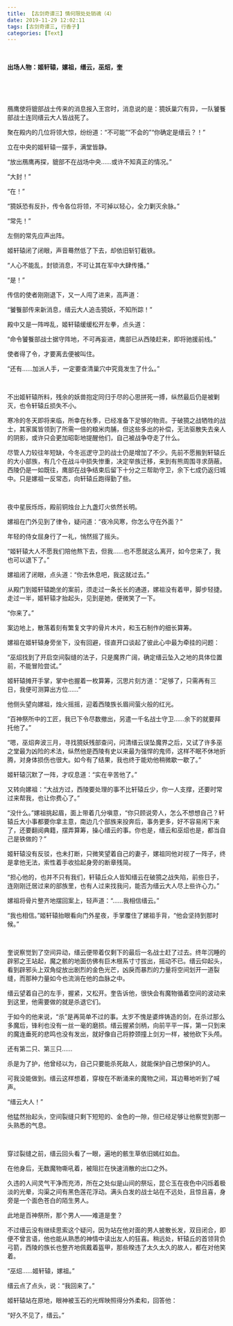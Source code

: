 ```yaml
---
title: 【古剑奇谭三】情何限处处销魂（4）
date: 2019-11-29 12:02:11
tags: [古剑奇谭三, 行香子]
categories: [Text]
---
```


<p><strong><br /></strong></p> 
<p><strong>出场人物：姬轩辕，嫘祖，缙云，巫炤，奎</strong></p> 
<p><br /></p> 
<p><br /></p> 
<p>鴈鹰使将貔部战士传来的消息报入王宫时，消息说的是：獍妖巢穴有异，一队饕餮部战士连同缙云大人皆战死了。</p> 
<p>聚在殿内的几位将领大惊，纷纷道：“不可能”“不会的”“你确定是缙云？！”</p> 
<p>立在中央的姬轩辕一摆手，满堂皆静。</p> 
<p>“放出鴈鹰再探，貔部不在战场中央……或许不知真正的情况。”</p> 
<p>“大封！”</p> 
<p>“在！”</p> 
<p>“獍妖恐有反扑，传令各位将领，不可掉以轻心，全力剿灭余脉。”</p> 
<p>“常先！”</p> 
<p>左侧的常先应声出阵。</p> 
<p>姬轩辕闭了闭眼，声音蓦然低了下去，却依旧斩钉截铁。</p> 
<p>“人心不能乱，封锁消息，不可让其在军中大肆传播。”</p> 
<p>“是！”</p> 
<p>传信的使者刚刚退下，又一人闯了进来，高声道：</p> 
<p>“饕餮部传来新消息，缙云大人追击獍妖，不知所踪！”</p> 
<p>殿中又是一阵哗乱，姬轩辕缓缓松开左拳，点头道：</p> 
<p>“命令饕餮部战士据守阵地，不可再妄进，鹰部已从西陵赶来，即将驰援前线。”</p> 
<p>使者得了令，才要离去便被叫住。</p> 
<p>“还有……加派人手，一定要查清巢穴中究竟发生了什么。”</p> 
<p>&nbsp;</p> 
<p>不出姬轩辕所料，残余的妖兽抱定同归于尽的心思拼死一搏，纵然最后仍是被剿灭，也令轩辕丘损失不小。</p> 
<p>寒冷的冬天即将来临，所幸在秋季，已经准备下足够的物资。于破獍之战牺牲的战士，其家属皆领到了所需一倍的粮米肉脯，但这些多出的补偿，无法驱散失去亲人的阴影，或许只会更加昭彰地提醒他们，自己被战争夺走了什么。</p> 
<p>尽管人力较往年短缺，今冬巡逻守卫的战士仍是增加了不少。先前不愿搬到轩辕丘的大小部族，有几个在战斗中损失惨重，决定举族迁移，来到有熊周围寻求荫蔽。西陵仍是一如既往，鹰部在战争结束后留下十分之三帮助守卫，余下七成仍返归城中。只是嫘祖一反常态，向轩辕丘跑得勤了些。</p> 
<p>&nbsp;</p> 
<p>夜中星辰烁烁，殿前铜烛台上九盏灯火依然长明。</p> 
<p>嫘祖在门外见到了律令，疑问道：“夜冷风寒，你怎么守在外面？”</p> 
<p>年轻的侍女屈身行了一礼，悄然摇了摇头。</p> 
<p>“姬轩辕大人不愿我们陪他熬下去，但我……也不愿就这么离开，如今您来了，我也可以退下了。”</p> 
<p>嫘祖闭了闭眼，点头道：“你去休息吧，我这就过去。”</p> 
<p>从殿门到姬轩辕跪坐的案前，须走过一条长长的通道，嫘祖没有着甲，脚步轻捷。走过一半，姬轩辕才抬起头，见到是她，便微笑了一下。</p> 
<p>“你来了。”</p> 
<p>案边地上，散落着刻有繁复文字的骨片木片，和玉石制作的细长算筹。</p> 
<p>嫘祖在姬轩辕身旁坐下，没有回避，径直开口谈起了彼此心中最为牵挂的问题：</p> 
<p>“巫炤找到了开启空间裂缝的法子，只是魔界广阔，确定缙云坠入之地的具体位置前，不能冒险尝试。”</p> 
<p>姬轩辕摊开手掌，掌中也握着一枚算筹，沉思片刻方道：“足够了，只需再有三日，我便可测算出方位……”</p> 
<p>他侧头望向嫘祖，烛火摇摇，迎着西陵族长眉间萤火般的红光。</p> 
<p>“百神祭所中的工匠，我已下令尽数撤出，另遣一千名战士守卫……余下的就要拜托他了。”</p> 
<p>“嗯，巫炤奔波三月，寻找獍妖残部查问，问清缙云误坠魔界之后，又试了许多巫之堂最为凶险的术法，纵然他是西陵有史以来最为强悍的鬼师，这样不眠不休地折腾，对身体损伤也很大。如今有了结果，我也终于能劝他稍微歇一歇了。”</p> 
<p>姬轩辕沉默了一阵，才叹息道：“实在辛苦他了。”</p> 
<p>又转向嫘祖：“大战方过，西陵要处理的事不比轩辕丘少，你一人支撑，还要时常过来帮我，也让你费心了。”</p> 
<p>“没什么。”嫘祖挑起眉，面上带着几分嗔意，“你只顾说旁人，怎么不想想自己？轩辕丘大小事都要你拿主意，南边几个部族来投奔后，事务更多，好不容易闲下来了，还要翻阅典籍，摆弄算筹，操心缙云的事。你也是，缙云和巫炤也是，都当自己是铁做的？”</p> 
<p>姬轩辕没有反驳，也未打断，只微笑望着自己的妻子，嫘祖同他对视了一阵子，终是拿他无法，索性着手收拾起身旁的断章残简。</p> 
<p>“担心他的，也并不只有我们，轩辕丘众人皆知缙云在破獍之战失陷，前些日子，连刚刚迁居过来的部族里，也有人过来找我问，能否为缙云大人尽上些许心力。”</p> 
<p>嫘祖将骨片整齐地摆回案上，轻声道：“……我相信缙云。”</p> 
<p>“我也相信。”姬轩辕抬眼看向门外星夜，手掌覆住了嫘祖手背，“他会坚持到那时候。”</p> 
<p>&nbsp;</p> 
<p>奎说察觉到了空间异动，缙云便带着仅剩下的最后一名战士赶了过去。终年沉睡的辟邪之王站起，魔之骸的地面仿佛有巨木根系寸寸拔出，摇动不已。缙云仰起头，看到辟邪头上双角绽放出剧烈的金色光芒，凶戾而暴烈的力量将空间划开一道裂缝，而那种力量如今也流淌在他的血脉之中。</p> 
<p>缙云望着自己的左手，握紧，又松开。奎告诉他，很快会有魔物循着空间的波动来到这里，他需要做的就是杀退它们。</p> 
<p>于如今的他来说，“杀”是再简单不过的事。太岁不愧是婆烨铸造的剑，在杀过那么多魔后，锋利也没有一丝一毫的磨损。缙云握紧剑柄，向前平平一挥，第一只到来的魔连垂死的悲鸣也没有发出，就好像自己将脖颈撞上剑刃一样，被他砍下头颅。</p> 
<p>还有第二只、第三只……</p> 
<p>杀是为了护，他曾经以为，自己只要能杀死敌人，就能保护自己想保护的人。</p> 
<p>可我没能做到。缙云这样想着，穿梭在不断涌来的魔物之间，耳边蓦地听到了喊声。</p> 
<p>“缙云大人！”</p> 
<p>他猛然抬起头，空间裂缝只剩下短短的、金色的一隙，但已经足够让他察觉到那一头熟悉的气息。</p> 
<p>&nbsp;</p> 
<p>穿过裂缝之前，缙云回头看了一眼，遍地的骸生草依旧嫣红如血。</p> 
<p>在他身后，无数魔物嘶吼着，被阻拦在快速消散的出口之外。</p> 
<p>久违的人间灵气干净而充沛，所在之处似是山间的祭坛，昆仑玉在夜色中闪烁着极淡的光晕，沟渠之间有黑色莲花浮动。满头白发的战士站在不远处，且惊且喜，身旁是一个面色苍白的陌生男人。</p> 
<p>此地是百神祭所，那个男人——难道是奎？</p> 
<p>不过缙云没有继续思索这个疑问，因为站在他对面的男人披散长发，双目闭合，即便不曾言语，他也能从熟悉的神情中读出友人的狂喜。稍远处，轩辕丘的首领背负弓箭，西陵的族长也整齐地佩戴着盔甲，那些暌违了太久太久的故人，都在对他笑着。</p> 
<p>“巫炤……姬轩辕，嫘祖。”</p> 
<p>缙云点了点头，说：“我回来了。”</p> 
<p>姬轩辕站在原地，眼神被玉石的光辉映照得分外柔和，回答他：</p> 
<p>“好久不见了，缙云。”</p> 
<p><br /></p>